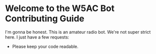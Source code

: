 # Welcome to the W5AC Bot Contributing Guide

I'm gonna be honest. This is an amateur radio bot. We're not super strict here. I just have a few requests:

- Please keep your code readable.
